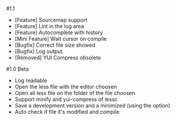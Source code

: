 #1.1
* [Feature] Sourcemap support
* [Feature] Lint in the log area
* [Feature] Autocomplete with history
* [Mini Feature] Wait cursor on compile
* [Bugfix] Correct file size showed
* [Bugfix] Log output
* [Removed] YUI Compress obsolete

#1.0 Beta
* Log readable 
* Open the less file with the editor choosen
* Open all less file on the folder of the file choosen 
* Support minify and yui-compress of lessc
* Save a development version and a minimized (using the option)
* Auto check if file it's modified and compile 
